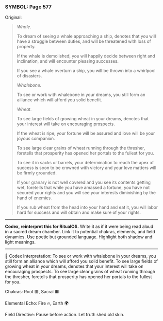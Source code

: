 ### SYMBOL: Page 577

Original:
> _Whale_.
> 
> 
> To dream of seeing a whale approaching a ship, denotes that you
> will have a struggle between duties, and will be threatened
> with loss of property.
> 
> 
> If the whale is demolished, you will happily decide between right
> and inclination, and will encounter pleasing successes.
> 
> 
> If you see a whale overturn a ship, you will be thrown into
> a whirlpool of disasters.
> 
> 
> _Whalebone_.
> 
> 
> To see or work with whalebone in your dreams, you still form
> an alliance which will afford you solid benefit.
> 
> 
> _Wheat_.
> 
> 
> To see large fields of growing wheat in your dreams, denotes that your
> interest will take on encouraging prospects.
> 
> 
> If the wheat is ripe, your fortune will be assured and love
> will be your joyous companion.
> 
> 
> To see large clear grains of wheat running through the thresher,
> foretells that prosperity has opened her portals to the fullest for you.
> 
> 
> To see it in sacks or barrels, your determination to reach the apex
> of success is soon to be crowned with victory and your love matters
> will be firmly grounded.
> 
> 
> If your granary is not well covered and you see its contents
> getting wet, foretells that while you have amassed a fortune,
> you have not secured your rights and you will see your interests
> diminishing by the hand of enemies.
> 
> 
> If you rub wheat from the head into your hand and eat it,
> you will labor hard for success and will obtain and make sure
> of your rights.

---

**Codex, reinterpret this for RitualOS.**
Write it as if it were being read aloud in a sacred dream chamber.
Link it to potential chakras, elements, and field dynamics.
Use poetic but grounded language.
Highlight both shadow and light meanings.

---

🔁 Codex Interpretation:
To see or work with whalebone in your dreams, you still form an alliance which will afford you solid benefit. To see large fields of growing wheat in your dreams, denotes that your interest will take on encouraging prospects. To see large clear grains of wheat running through the thresher, foretells that prosperity has opened her portals to the fullest for you.

Chakras: Root 🟥, Sacral 🟧

Elemental Echo: Fire 🔥, Earth 🌍

Field Directive: Pause before action. Let truth shed old skin.
